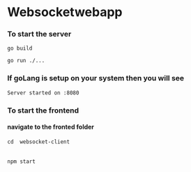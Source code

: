 # Websocketwebapp

### To start the server

`go build`
<br>

`go run ./... `

### If goLang is setup on your system then you will see

`Server started on :8080`

### To start the frontend

#### navigate to the fronted folder

`cd  websocket-client  `
<br>
<br>

`npm start`
